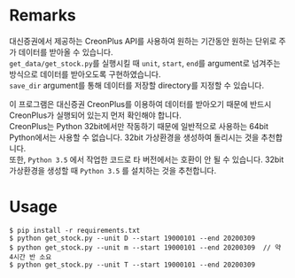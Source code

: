 # Remarks
대신증권에서 제공하는 CreonPlus API를 사용하여 원하는 기간동안 원하는 단위로 주가 데이터를 받아올 수 있습니다.  
`get_data/get_stock.py`를 실행시킬 때 `unit`, `start`, `end`를 argument로 넘겨주는 방식으로 데이터를 받아오도록 구현하였습니다.  
`save_dir` argument를 통해 데이터를 저장할 directory를 지정할 수 있습니다.  

이 프로그램은 대신증권 CreonPlus를 이용하여 데이터를 받아오기 때문에 반드시 CreonPlus가 실행되어 있는지 먼저 확인해야 합니다.  
CreonPlus는 Python 32bit에서만 작동하기 때문에 일반적으로 사용하는 64bit Python에서는 사용할 수 없습니다. 32bit 가상환경을 생성하여 돌리시는 것을 추천합니다.  
또한, `Python 3.5` 에서 작업한 코드로 타 버전에서는 호환이 안 될 수 있습니다. 32bit 가상환경을 생성할 때 `Python 3.5` 를 설치하는 것을 추천합니다.  


# Usage
```
$ pip install -r requirements.txt
$ python get_stock.py --unit D --start 19000101 --end 20200309
$ python get_stock.py --unit m --start 19000101 --end 20200309  // 약 4시간 반 소요
$ python get_stock.py --unit T --start 19000101 --end 20200309
```